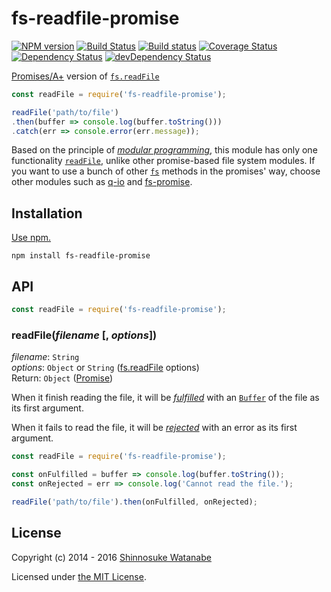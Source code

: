 # fs-readfile-promise 

[![NPM version](https://img.shields.io/npm/v/fs-readfile-promise.svg)](https://www.npmjs.com/package/fs-readfile-promise)
[![Build Status](https://travis-ci.org/shinnn/fs-readfile-promise.svg?branch=master)](https://travis-ci.org/shinnn/fs-readfile-promise)
[![Build status](https://ci.appveyor.com/api/projects/status/5sacvq0w9x7mwkwd?svg=true)](https://ci.appveyor.com/project/ShinnosukeWatanabe/fs-readfile-promise)
[![Coverage Status](https://img.shields.io/coveralls/shinnn/fs-readfile-promise.svg)](https://coveralls.io/r/shinnn/fs-readfile-promise)
[![Dependency Status](https://david-dm.org/shinnn/fs-readfile-promise.svg)](https://david-dm.org/shinnn/fs-readfile-promise)
[![devDependency Status](https://david-dm.org/shinnn/fs-readfile-promise/dev-status.svg)](https://david-dm.org/shinnn/fs-readfile-promise#info=devDependencies)

[Promises/A+][promise] version of [`fs.readFile`][fs.readfile]

```javascript
const readFile = require('fs-readfile-promise');

readFile('path/to/file')
.then(buffer => console.log(buffer.toString()))
.catch(err => console.error(err.message));
```

Based on the principle of [*modular programming*](https://en.wikipedia.org/wiki/Modular_programming), this module has only one functionality [`readFile`][fs.readfile], unlike other promise-based file system modules. If you want to use a bunch of other [`fs`](http://nodejs.org/api/fs.html) methods in the promises' way, choose other modules such as [q-io](https://github.com/kriskowal/q-io) and [fs-promise](https://github.com/kevinbeaty/fs-promise).

## Installation

[Use npm.](https://docs.npmjs.com/cli/install)

```
npm install fs-readfile-promise
```

## API

```javascript
const readFile = require('fs-readfile-promise');
```

### readFile(*filename* [, *options*])

*filename*: `String`  
*options*: `Object` or `String` ([fs.readFile] options)  
Return: `Object` ([Promise][promise])

When it finish reading the file, it will be [*fulfilled*](https://promisesaplus.com/#point-26) with an [`Buffer`](https://nodejs.org/api/buffer.html#buffer_buffer) of the file as its first argument.

When it fails to read the file, it will be [*rejected*](https://promisesaplus.com/#point-30) with an error as its first argument.

```javascript
const readFile = require('fs-readfile-promise');

const onFulfilled = buffer => console.log(buffer.toString());
const onRejected = err => console.log('Cannot read the file.');

readFile('path/to/file').then(onFulfilled, onRejected);
```

## License

Copyright (c) 2014 - 2016 [Shinnosuke Watanabe](https://github.com/shinnn)

Licensed under [the MIT License](./LICENSE).

[fs.readfile]: https://nodejs.org/api/fs.html#fs_fs_readfile_filename_options_callback
[promise]: https://promisesaplus.com/
